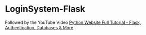 # LoginSystem-Flask

Followed by the YouTube Video [Python Website Full Tutorial - Flask, Authentication, Databases & More](https://www.youtube.com/watch?v=dam0GPOAvVI).
